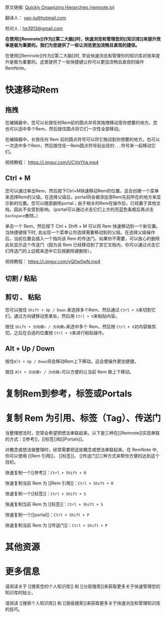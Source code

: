 原文链接: [Quickly Organizing Hierarchies (remnote.io)](https://www.remnote.io/p/help/document/HAQkkfPPsZEPz39r8)

翻译人： yao-lu@hotmail.com

校对人：he3913@gmail.com

  

**在使用[[Remnote]]作为[[第二大脑]]时，快速浏览和管理您的[[知识库]]来提升效率是极为重要的。我们为您提供了一些让浏览更加流畅且直观的捷径。**

在使用[[Remnote]]作为[[第二大脑]]时, 学会快速浏览和管理你的知识库对效率提升是极为重要的。这里提供了一些快捷键让你可以更加流畅且直观的操作 RemNote。



# 快速移动Rem

## 拖拽

在编辑器中，您可以长按任何Rem前的圆点并将其拖拽移动至你想要的地方。您也可以选中多个Rem，然后按住圆点将它们一次性全部移动。

在编辑器中，长按任何 Rem 前的圆点符号可以将它拖动到你想要的地方。也可以一次选中多个Rem，然后按住任一Rem圆点符号前出现的`...`符号来一起移动它们。



视频教程：
https://i.imgur.com/UCVqYha.mp4

## Ctrl + M

您可以通过单击Rem，然后按下Ctrl+M快速移动Rem的位置。这会创建一个菜单来选择Rem的父级。在选择父级后，portal将会被添加至Rem先前所在的地方来显示新的位置。您可以随意删除portal；由于相关的Rem在操作后，已经置于其他文档，因此不会受到影响。（portal可以通过点击它们上方的亮蓝色条框后再点击 `backspace`删除。）

单击一个 Rem，然后按下 Ctrl + Shift + M 可以将 Rem 快速移动到一个新位置。当快捷键按下时, 会出现一个菜单让你选择需要移动到的父级。在选择父级操作后，当前位置会插入一个指向该 Rem 的传送门。如果你不需要，可以放心的删除此处显示这个传送门（因为该 Rem 已经移动到了其它文档内，你可以通过点击它们传送门的上边框来选中它后按删除键删除）。

视频教程：
https://i.imgur.com/yQ0w0wN.mp4

## 切割 / 粘贴

## 剪切 、 粘贴

您可以按住 `Shift + Up / Down` 来选择多个Rem，然后通过 `Ctrl + X`来切割它们。通过方向键移动至某处，然后用 `Ctrl + V`来粘贴内容。

按住 `Shift + 方向键↑ / 方向键↓`来选中多个 Rem，然后按 `Ctrl + X`对内容做剪切，之后在合适的位置按 `Ctrl + V`来进行粘贴操作。

## Alt + Up / Down

按住`Alt + Up / Down`将会移动Rem上下移动。这会使操作更加便捷。

按住 `Alt + 方向键↑ / 方向键↓`可以方便的让当前 Rem 做上下移动。

# 复制Rem到参考，标签或Portals

# 复制 Rem 为引用、标签（Tag）、传送门

当整理想法时，您常会希望把想法串联起来。以下是三种在[[Remnote]]实现串联的方式：[[参考]]，[[标签]]和[[Portals]]。

对概念或想法做整理时，经常需要把这些概念或想法串联起来。在 RemNote 中, 你可以使用 [[Rem 引用]]， [[标签]]， [[传送门]]三种方式来帮你方便的达到这个目的。

快速复制一个[[参考]]：`Ctrl + Shift + R`

快速复制当前 Rem 为 [[Rem 引用]]：`Ctrl + Shift + R`

快速复制一个[[标签]]：`Ctrl + Shift + S`

快速复制当前 Rem 为 [[标签]]：`Ctrl + Shift + S`

快速复制一个[[portal]]：`Ctrl + Shift + P`

快速复制当前 Rem 为 [[传送门]]：`Ctrl + Shift + P`

# 其他资源

# 更多信息

请阅读关于 [[搜索您的个人知识库]] 和 [[分层搜索]]来获取更多关于快速管理您的知识库的贴士。

请阅读 [[搜索个人知识库]] 和 [[层级搜索]]来获取更多关于快速浏览和管理知识库的技巧。